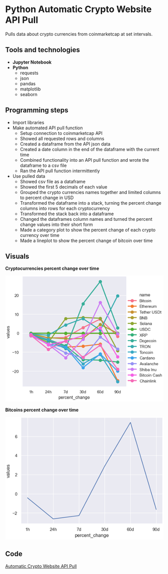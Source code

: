 # Python Automatic Crypto Website API Pull
Pulls data about crypto currencies from coinmarketcap at set intervals. 

## Tools and technologies
- **Jupyter Notebook**
- **Python**
  - requests
  - json
  - pandas
  - matplotlib
  - seaborn

## Programming steps
- Import libraries
- Make automated API pull function
  - Setup connection to coinmarketcap API
  - Showed all requested rows and columns
  - Created a dataframe from the API json data
  - Created a date column in the end of the dataframe with the current time
  - Combined functionality into an API pull function and wrote the dataframe to a csv file
  - Ran the API pull function intermittently
- Use pulled data
  - Showed csv file as a dataframe
  - Showed the first 5 decimals of each value
  - Grouped the crypto currencies names together and limited columns to percent change in USD
  - Transformed the dataframe into a stack, turning the percent change columns into rows for each cryptocurrency
  - Transformed the stack back into a dataframe
  - Changed the dataframes column names and turned the percent change values into their short form
  - Made a category plot to show the percent change of each crypto currency over time
  - Made a lineplot to show the percent change of bitcoin over time

 ## Visuals
**Cryptocurrencies percent change over time**

![Catplot over cryptocurrencies percent change over time](catplot_percent_change_cryptocurrencies.png)

**Bitcoins percent change over time**

![Lineplot over bitcoins percent change over time](lineplot_percent_change_bitcoin.png)

 ## Code
 [Automatic Crypto Website API Pull](automating_crypto_website_api_pull.ipynb)
